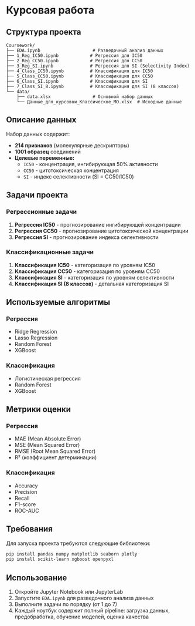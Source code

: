 # Курсовая работа

## Структура проекта

```
Coursework/
├── EDA.ipynb                    # Разведочный анализ данных
├── 1_Reg_IC50.ipynb            # Регрессия для IC50
├── 2_Reg_CC50.ipynb            # Регрессия для CC50
├── 3_Reg_SI.ipynb              # Регрессия для SI (Selectivity Index)
├── 4_Class_IC50.ipynb          # Классификация для IC50
├── 5_Class_CC50.ipynb          # Классификация для CC50
├── 6_Class_SI.ipynb            # Классификация для SI
├── 7_Class_SI_8.ipynb          # Классификация для SI (8 классов)
└── data/
    ├── data.xlsx                # Основной набор данных
    └── Данные_для_курсовои_Классическое_МО.xlsx  # Исходные данные
```

## Описание данных

Набор данных содержит:
- **214 признаков** (молекулярные дескрипторы)
- **1001 образец** соединений
- **Целевые переменные:**
  - `IC50` - концентрация, ингибирующая 50% активности
  - `CC50` - цитотоксическая концентрация
  - `SI` - индекс селективности (SI = CC50/IC50)

## Задачи проекта

### Регрессионные задачи
1. **Регрессия IC50** - прогнозирование ингибирующей концентрации
2. **Регрессия CC50** - прогнозирование цитотоксической концентрации  
3. **Регрессия SI** - прогнозирование индекса селективности

### Классификационные задачи
1. **Классификация IC50** - категоризация по уровням IC50
2. **Классификация CC50** - категоризация по уровням CC50
3. **Классификация SI** - категоризация по уровням селективности
4. **Классификация SI (8 классов)** - детальная категоризация SI

## Используемые алгоритмы

### Регрессия
- Ridge Regression
- Lasso Regression
- Random Forest
- XGBoost

### Классификация
- Логистическая регрессия
- Random Forest
- XGBoost

## Метрики оценки

### Регрессия
- MAE (Mean Absolute Error)
- MSE (Mean Squared Error)
- RMSE (Root Mean Squared Error)
- R² (коэффициент детерминации)

### Классификация
- Accuracy
- Precision
- Recall
- F1-score
- ROC-AUC

## Требования

Для запуска проекта требуются следующие библиотеки:
```bash
pip install pandas numpy matplotlib seaborn plotly
pip install scikit-learn xgboost openpyxl
```

## Использование

1. Откройте Jupyter Notebook или JupyterLab
2. Запустите `EDA.ipynb` для разведочного анализа данных
3. Выполните задачи по порядку (от 1 до 7)
4. Каждый ноутбук содержит полный pipeline: загрузка данных, предобработка, обучение моделей, оценка качества
